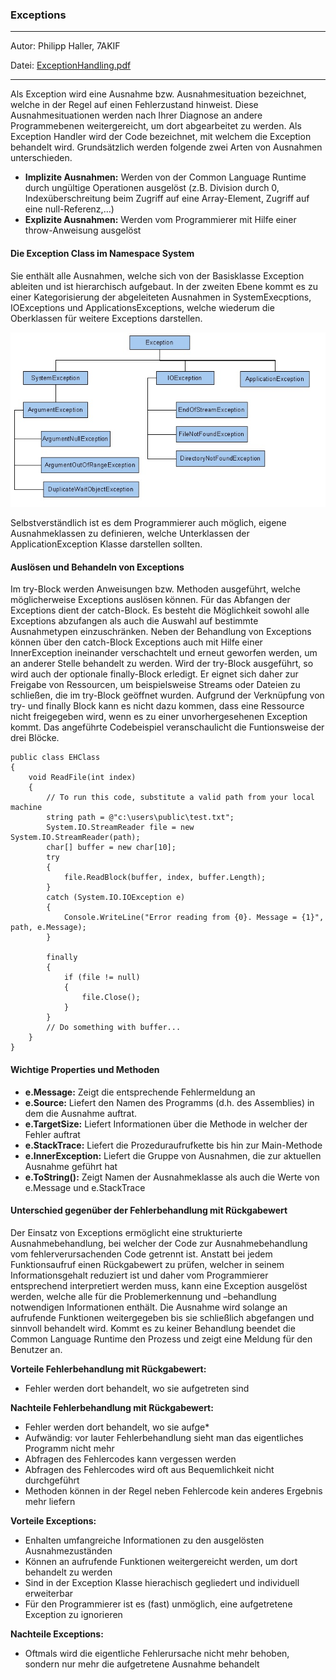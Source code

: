 ### Exceptions
---
Autor: Philipp Haller, 7AKIF

Datei: [ExceptionHandling.pdf](./ExceptionHandling.pdf)

---
Als Exception wird eine Ausnahme bzw. Ausnahmesituation bezeichnet, welche in der Regel auf einen Fehlerzustand hinweist. Diese Ausnahmesituationen werden nach Ihrer Diagnose an andere Programmebenen weitergereicht, um dort abgearbeitet zu werden. Als Exception Handler wird der Code bezeichnet, mit welchem die Exception behandelt wird. Grundsätzlich werden folgende zwei Arten von Ausnahmen unterschieden.
- **Implizite Ausnahmen:**	Werden von  der Common Language Runtime durch ungültige Operationen ausgelöst (z.B. Division durch 0, Indexüberschreitung beim Zugriff auf eine Array-Element, Zugriff auf eine null-Referenz,…)
- **Explizite Ausnahmen:**	Werden vom Programmierer mit Hilfe einer throw-Anweisung ausgelöst


#### Die Exception Class im Namespace System
Sie enthält alle Ausnahmen, welche sich von der Basisklasse Exception ableiten und ist hierarchisch aufgebaut. In der zweiten Ebene kommt es zu einer Kategorisierung der abgeleiteten Ausnahmen in SystemExecptions, IOExceptions und ApplicationsExceptions, welche wiederum die Oberklassen für weitere Exceptions darstellen.

![HierachieExceptions.jpg](./HierachieExceptions.jpg)
 
Selbstverständlich ist es dem Programmierer auch möglich, eigene Ausnahmeklassen zu definieren, welche Unterklassen der ApplicationException Klasse darstellen sollten.


#### Auslösen und Behandeln von Exceptions
Im try-Block werden Anweisungen bzw. Methoden ausgeführt, welche möglicherweise Exceptions auslösen können. Für das Abfangen der Exceptions dient der catch-Block. Es besteht die Möglichkeit sowohl alle Exceptions abzufangen als auch die Auswahl auf bestimmte Ausnahmetypen einzuschränken. Neben der Behandlung von Exceptions können über den catch-Block Exceptions auch mit Hilfe einer InnerException ineinander verschachtelt und erneut geworfen werden, um an anderer Stelle behandelt zu werden. Wird der try-Block ausgeführt, so wird auch der optionale finally-Block erledigt.  Er eignet sich daher zur Freigabe von Ressourcen, um beispielsweise Streams oder Dateien zu schließen, die im try-Block geöffnet wurden. Aufgrund der Verknüpfung von try- und finally Block kann es nicht dazu kommen, dass eine Ressource nicht freigegeben wird, wenn es zu einer unvorhergesehenen Exception kommt. Das angeführte Codebeispiel veranschaulicht die Funtionsweise der drei Blöcke.

    public class EHClass
    {
        void ReadFile(int index)
        {
            // To run this code, substitute a valid path from your local machine
            string path = @"c:\users\public\test.txt";
            System.IO.StreamReader file = new System.IO.StreamReader(path);
            char[] buffer = new char[10];
            try
            {
                file.ReadBlock(buffer, index, buffer.Length);
            }
            catch (System.IO.IOException e)
            {
                Console.WriteLine("Error reading from {0}. Message = {1}", path, e.Message);
            }
            
            finally
            {
                if (file != null)
                {
                    file.Close();
                }
            }
            // Do something with buffer...
        }
    }

#### Wichtige Properties und Methoden
- **e.Message:**	Zeigt die entsprechende Fehlermeldung an
- **e.Source:**	Liefert den Namen des Programms (d.h. des Assemblies) in dem die Ausnahme auftrat. 
- **e.TargetSize:**	Liefert Informationen über die Methode in welcher der Fehler auftrat
- **e.StackTrace:**	Liefert die Prozeduraufrufkette bis hin zur Main-Methode
- **e.InnerException:**	Liefert die Gruppe von Ausnahmen, die zur aktuellen Ausnahme geführt hat
- **e.ToString():**	Zeigt Namen der Ausnahmeklasse als auch die Werte von e.Message und e.StackTrace

#### Unterschied gegenüber der Fehlerbehandlung mit Rückgabewert
Der Einsatz von Exceptions ermöglicht eine strukturierte Ausnahmebehandlung, bei welcher der Code zur Ausnahmebehandlung vom fehlerverursachenden Code getrennt ist. Anstatt bei jedem Funktionsaufruf einen Rückgabewert zu prüfen, welcher in seinem Informationsgehalt reduziert ist und daher vom Programmierer entsprechend interpretiert werden muss, kann eine Exception ausgelöst werden, welche alle für die Problemerkennung und –behandlung notwendigen Informationen enthält. Die Ausnahme wird solange an aufrufende Funktionen weitergegeben bis sie schließlich abgefangen und sinnvoll behandelt wird. Kommt es zu keiner Behandlung beendet die Common Language Runtime den Prozess und zeigt eine Meldung für den Benutzer an.

**Vorteile Fehlerbehandlung mit Rückgabewert:**
-  Fehler werden dort behandelt, wo sie aufgetreten sind

**Nachteile Fehlerbehandlung mit Rückgabewert:**
-  Fehler werden dort behandelt, wo sie aufge*
-	Aufwändig: vor lauter Fehlerbehandlung sieht man das eigentliches Programm nicht mehr 
-	Abfragen des Fehlercodes kann vergessen werden 
-	Abfragen des Fehlercodes wird oft aus Bequemlichkeit nicht durchgeführt 
-	Methoden können in der Regel neben Fehlercode kein anderes Ergebnis mehr liefern

**Vorteile Exceptions:**
- Enhalten umfangreiche Informationen zu den ausgelösten Ausnahmezuständen
- Können an aufrufende Funktionen weitergereicht werden, um dort behandelt zu  werden
- Sind in der Exception Klasse hierachisch gegliedert und individuell erweiterbar
-  Für den Programmierer ist es (fast) unmöglich, eine aufgetretene Exception zu ignorieren

**Nachteile Exceptions:**
- Oftmals wird die eigentliche Fehlerursache nicht mehr behoben, sondern nur mehr die aufgetretene Ausnahme behandelt
